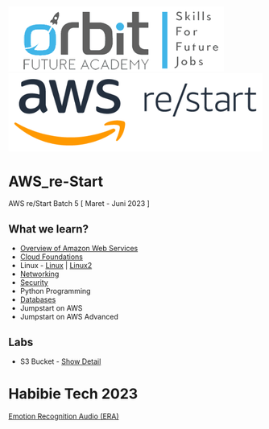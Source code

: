 ![ofa](images/orbit.jpg)
![aws re/start](images/aws-restart.jpg)

# AWS_re-Start
AWS re/Start Batch 5 [ Maret - Juni 2023 ]

## What we learn?
- [Overview of Amazon Web Services](https://docs.aws.amazon.com/whitepapers/latest/aws-overview/introduction.html)
- [Cloud Foundations](https://aws.amazon.com/solutions/cloud-foundations/)
- Linux - [Linux](https://aws.amazon.com/mp/linux/) | [Linux2](https://aws.amazon.com/amazon-linux-2/)
- [Networking](https://aws.amazon.com/products/networking/)
- [Security](https://aws.amazon.com/security/)
- Python Programming
- [Databases](https://docs.aws.amazon.com/whitepapers/latest/aws-overview/database.html)
- Jumpstart on AWS
- Jumpstart on AWS Advanced

## Labs
- S3 Bucket - [Show Detail](http://maulanakavaldo-wstatic.s3-website-ap-southeast-1.amazonaws.com/)

# Habibie Tech 2023
  [Emotion Recognition Audio (ERA)](https://github.com/maulanakavaldo/Emotion_Recognition)
